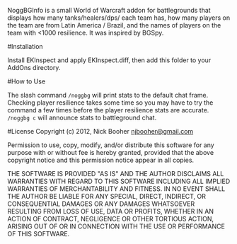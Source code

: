 NoggBGInfo is a small World of Warcraft addon for battlegrounds that displays how many tanks/healers/dps/ each team has, how many players on the team are from Latin America / Brazil, and the names of players on the team with <1000 resilience. It was inspired by BGSpy.

#Installation

Install EKInspect and apply EKInspect.diff, then add this folder to your AddOns directory.

#How to Use

The slash command `/noggbg` will print stats to the default chat frame. Checking player resilience takes some time so you may have to try the command a few times before the player resilience stats are accurate. `/noggbg c` will announce stats to battleground chat.

#License
Copyright (c) 2012, Nick Booher <njbooher@gmail.com>

Permission to use, copy, modify, and/or distribute this software for any purpose with or without fee is hereby granted, provided that the above copyright notice and this permission notice appear in all copies.

THE SOFTWARE IS PROVIDED "AS IS" AND THE AUTHOR DISCLAIMS ALL WARRANTIES WITH REGARD TO THIS SOFTWARE INCLUDING ALL IMPLIED WARRANTIES OF MERCHANTABILITY AND FITNESS. IN NO EVENT SHALL THE AUTHOR BE LIABLE FOR ANY SPECIAL, DIRECT, INDIRECT, OR CONSEQUENTIAL DAMAGES OR ANY DAMAGES WHATSOEVER RESULTING FROM LOSS OF USE, DATA OR PROFITS, WHETHER IN AN ACTION OF CONTRACT, NEGLIGENCE OR OTHER TORTIOUS ACTION, ARISING OUT OF OR IN CONNECTION WITH THE USE OR PERFORMANCE OF THIS SOFTWARE.